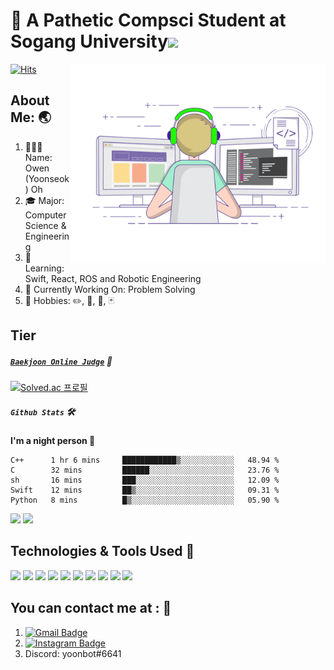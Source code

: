# 🤪 A Pathetic Compsci Student at Sogang University<img src="https://media.giphy.com/media/hvRJCLFzcasrR4ia7z/giphy.gif" width="25px">

<img align="right" alt="GIF" src=https://github.com/yoonBot/yoonBot/blob/main/coding.gif width="408" height="318" />

[![Hits](https://hits.seeyoufarm.com/api/count/incr/badge.svg?url=https%3A%2F%2Fgithub.com%2Fyoonbot8&count_bg=%2379C83D&title_bg=%23555555&icon=&icon_color=%23E7E7E7&title=hits&edge_flat=false)](https://hits.seeyoufarm.com)

## About Me: :earth_asia:

1. 👨🏻‍💻 Name: Owen (Yoonseok) Oh 
2. 🎓 Major: Computer Science & Engineering
3. :seedling: Learning: Swift, React, ROS and Robotic Engineering
4. 🦾 Currently Working On: Problem Solving
5. 🎲 Hobbies: :pencil2:, :tennis:, :violin:, 🃏

## Tier

##### **[`Baekjoon Online Judge`](https://www.acmicpc.net/user/yoonbot)** :brain:

[![Solved.ac
프로필](http://mazassumnida.wtf/api/v2/generate_badge?boj=yoonbot)](https://solved.ac/yoonbot)

##### **`Github Stats`** 🛠️

**I'm a night person 🌙**
<!--START_SECTION:waka-->
```text
C++      1 hr 6 mins     ████████████▒░░░░░░░░░░░░   48.94 % 
C        32 mins         ██████░░░░░░░░░░░░░░░░░░░   23.76 % 
sh       16 mins         ███░░░░░░░░░░░░░░░░░░░░░░   12.09 % 
Swift    12 mins         ██▒░░░░░░░░░░░░░░░░░░░░░░   09.31 % 
Python   8 mins          █▒░░░░░░░░░░░░░░░░░░░░░░░   05.90 % 
```
<!--END_SECTION:waka-->

<p>
  <img height="180em" src="https://github-readme-stats.vercel.app/api?username=yoonBot&show_icons=true&hide_border=true&&count_private=true&include_all_commits=true&theme=tokyonight" />
  <img height="180em" src="https://github-readme-stats.vercel.app/api/top-langs/?username=yoonBot&exclude_rep=KNN-Image-Classification&show_icons=true&hide_border=true&layout=compact&langs_count=8&theme=tokyonight" />
</p>
                          

## Technologies & Tools Used :wrench:
![](https://img.shields.io/badge/OS-Linux-informational?style=flat&logo=<LOGO_NAME>&logoColor=white&color=2bbc8a)
![](https://img.shields.io/badge/OS-MacOS-informational?style=flat&logo=<LOGO_NAME>&logoColor=white&color=2bbc8a)
![](https://img.shields.io/badge/OS-ROS-informational?style=flat&logo=<LOGO_NAME>&logoColor=white&color=2bbc8a)
![](https://img.shields.io/badge/OS-Windows-informational?style=flat&logo=<LOGO_NAME>&logoColor=white&color=2bbc8a)
![](https://img.shields.io/badge/OS-Linux-informational?style=flat&logo=<LOGO_NAME>&logoColor=white&color=2bbc8a)
![](https://img.shields.io/badge/Editor-Eclipse-informational?style=flat&logo=<LOGO_NAME>&logoColor=white&color=2bbc8a)
![](https://img.shields.io/badge/Editor-Atom-informational?style=flat&logo=<LOGO_NAME>&logoColor=white&color=2bbc8a)
![](https://img.shields.io/badge/Editor-VSCode-informational?style=flat&logo=<LOGO_NAME>&logoColor=white&color=2bbc8a)
![](https://img.shields.io/badge/Shell-Bash-informational?style=flat&logo=<LOGO_NAME>&logoColor=white&color=2bbc8a)
![](https://img.shields.io/badge/Shell-ZSH-informational?style=flat&logo=<LOGO_NAME>&logoColor=white&color=2bbc8a)

## You can contact me at : :santa: 

1. [![Gmail Badge](https://img.shields.io/badge/-yoon.ohbot@gmail.com-red?style=flat-square&labelColor=red&logo=Gmail&logoColor=white&link=,ailto:yoon.ohbot@gmail.com)](mailto:yoon.ohbot@gmail.com)
2. [![Instagram Badge](https://img.shields.io/badge/-@yoon_bot-ff1493?style=flat-square&labelColor=ff1493&logo=instagram&logoColor=white&link=https://instagram.com/yoon_bot)](https://instagram.com/yoon_bot)
3. Discord: yoonbot#6641

